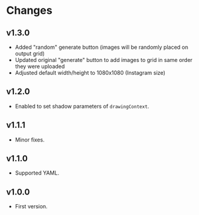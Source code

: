 # Changes

## v1.3.0

- Added "random" generate button (images will be randomly placed on output grid)
- Updated original "generate" button to add images to grid in same order they were uploaded
- Adjusted default width/height to 1080x1080 (Instagram size)

## v1.2.0

- Enabled to set shadow parameters of `drawingContext`.

## v1.1.1

- Minor fixes.

## v1.1.0

- Supported YAML.

## v1.0.0

- First version.
